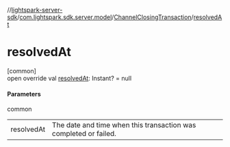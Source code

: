 //[lightspark-server-sdk](../../../index.md)/[com.lightspark.sdk.server.model](../index.md)/[ChannelClosingTransaction](index.md)/[resolvedAt](resolved-at.md)

# resolvedAt

[common]\
open override val [resolvedAt](resolved-at.md): Instant? = null

#### Parameters

common

| | |
|---|---|
| resolvedAt | The date and time when this transaction was completed or failed. |
